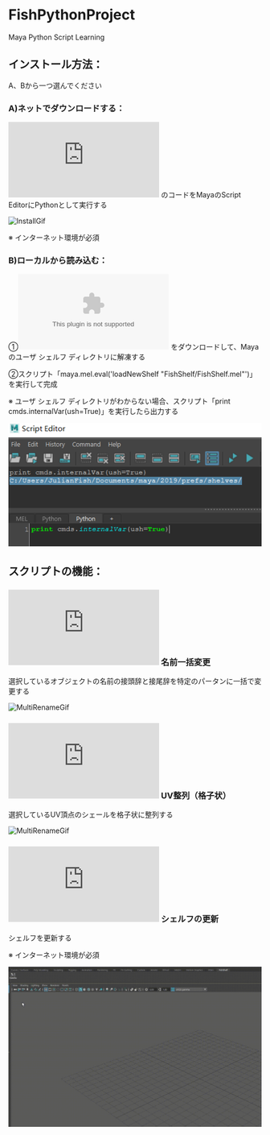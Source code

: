 # FishPythonProject
Maya Python Script Learning

## インストール方法：

A、Bから一つ選んでください

### A)ネットでダウンロードする：

![Construct](https://raw.githubusercontent.com/Julian-Fish/FishPythonProject/master/maya%20script/py/Construct.py)
のコードをMayaのScript EditorにPythonとして実行する

![InstallGif](https://raw.githubusercontent.com/Julian-Fish/FishPythonProject/master/gif/Construct/install.gif)

※ インターネット環境が必須

### B)ローカルから読み込む：

①![Zipファイル](https://github.com/Julian-Fish/FishPythonProject/raw/master/maya%20script/zip/FishShelf.zip)
をダウンロードして、Mayaのユーザ シェルフ ディレクトリに解凍する


②スクリプト「maya.mel.eval('loadNewShelf "FishShelf/FishShelf.mel"')」を実行して完成

※ ユーザ シェルフ ディレクトリがわからない場合、スクリプト「print cmds.internalVar(ush=True)」を実行したら出力する

![install_local](https://raw.githubusercontent.com/Julian-Fish/FishPythonProject/master/gif/install/install_local.png)

## スクリプトの機能：

### ![MultiRename](https://raw.githubusercontent.com/Julian-Fish/FishPythonProject/master/maya%20script/py/multiRename.py) 名前一括変更

選択しているオブジェクトの名前の接頭辞と接尾辞を特定のパータンに一括で変更する

![MultiRenameGif](https://raw.githubusercontent.com/Julian-Fish/FishPythonProject/master/gif/multiRename/multiRename.gif)

### ![UVAlign](https://raw.githubusercontent.com/Julian-Fish/FishPythonProject/master/maya%20script/py/UVAlignVer2.py) UV整列（格子状）

選択しているUV頂点のシェールを格子状に整列する

![MultiRenameGif](https://raw.githubusercontent.com/Julian-Fish/FishPythonProject/master/gif/UVAlign/UVAlign.gif)

### ![Construct](https://raw.githubusercontent.com/Julian-Fish/FishPythonProject/master/maya%20script/py/Construct.py) シェルフの更新

シェルフを更新する

※ インターネット環境が必須

![ConstructGif](https://raw.githubusercontent.com/Julian-Fish/FishPythonProject/master/gif/Construct/construct.gif)

